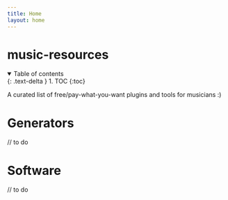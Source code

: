 ```yaml
---
title: Home
layout: home
---
```

# music-resources

<details open markdown="block">
  <summary>
    Table of contents
  </summary>
  {: .text-delta }
1. TOC
{:toc}
</details>


A curated list of free/pay-what-you-want plugins and tools for musicians :)



# Generators

// to do

# Software

// to do
